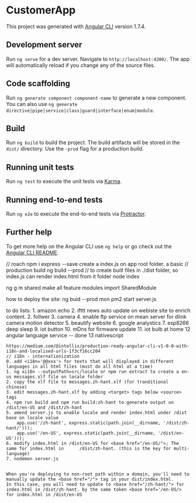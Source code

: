 # CustomerApp

This project was generated with [Angular CLI](https://github.com/angular/angular-cli) version 1.7.4.

## Development server

Run `ng serve` for a dev server. Navigate to `http://localhost:4200/`. The app will automatically reload if you change any of the source files.

## Code scaffolding

Run `ng generate component component-name` to generate a new component. You can also use `ng generate directive|pipe|service|class|guard|interface|enum|module`.

## Build

Run `ng build` to build the project. The build artifacts will be stored in the `dist/` directory. Use the `-prod` flag for a production build.

## Running unit tests

Run `ng test` to execute the unit tests via [Karma](https://karma-runner.github.io).

## Running end-to-end tests

Run `ng e2e` to execute the end-to-end tests via [Protractor](http://www.protractortest.org/).

## Further help

To get more help on the Angular CLI use `ng help` or go check out the [Angular CLI README](https://github.com/angular/angular-cli/blob/master/README.md).

// roach
npm i express --save
create a index.js on app root folder. a basic 
// production build
ng build --prod   // to create built files in ./dist folder, so index.js can render index.html from it folder
node index

ng g m shared
make all feature modules import SharedModule

how to deploy the site:
    ng buid --prod
    mon
    pm2 start server.js


to do lists:
    1. amazon echo
    2. ifttt news auto update on webiste site to enrich content.
    2. follwer
    3. camera
    4. enable ftp service on mean server for dlink camera motion detector
    5. beautify website
    6. google analystics
    7. esp8266 deep sleep 
    9. iot button
    10. mDns for firmware update
    11. iot bulb at home 
    12  angular language service -- done
    13 nativescript

    https://medium.com/@intellix/production-ready-angular-cli-v1-0-0-with-i18n-and-localised-urls-1f3cf16cc204
    // i18n - internationization
    0. add <i18n='@@xxx'> for texts that will displayed in different languages in all html files (must do all html at a time)
    1. ng xi18n --outputPath=src/locale or npm run extract to create a en-us messages.xlf file on locale folder
    2. copy the xlf file to messages.zh-hant.xlf (for tranditional chinese)
    3. edit messages.zh-hant.xlf by adding <target> tags below <source> tags
    4. npm run build and npm run build:zh-hant to generate output on /dist/en-US and /dist/zh-hant
    5. amend server.js to enable locale and render index.html under /dist base on locale value
        app.use('/zh-hant', express.static(path.join(__dirname, '/dist/zh-hant/')));
        app.use('/en-US', express.static(path.join(__dirname, '/dist/en-US')));
    6. modify index.html in /dist/en-US for <base href="/en-US/">; The same for index.html in      /dist/zh-hant. (this is the key for multi-language)
    7. nodemon server.js


    When you're deploying to non-root path within a domain, you'll need to manually update the <base href="/"> tag in your dist/index.html.
    In this case, you will need to update to <base href="/zh-hant/"> for index.html in /dist/zh-hant. by the same token <base href='/en-US/> for index.html in /dist/en-US

